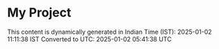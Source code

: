 # My Project

This content is dynamically generated in Indian Time (IST): 2025-01-02 11:11:38 IST
Converted to UTC: 2025-01-02 05:41:38 UTC
